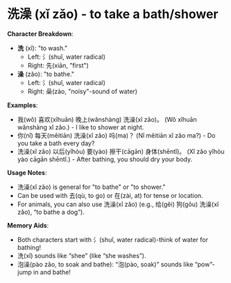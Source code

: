 # **洗澡 (xǐ zǎo) - to take a bath/shower**

**Character Breakdown**:  
- **洗** (xǐ): "to wash."
  - Left: 氵(shuǐ, water radical)
  - Right: 先(xiān, "first")  
- **澡** (zǎo): "to bathe."
  - Left: 氵(shuǐ, water radical)
  - Right: 喿(zào, "noisy"-sound of water)

**Examples**:  
- 我(wǒ) 喜欢(xǐhuān) 晚上(wǎnshàng) 洗澡(xǐ zǎo)。 (Wǒ xǐhuān wǎnshàng xǐ zǎo.) - I like to shower at night.  
- 你(nǐ) 每天(měitiān) 洗澡(xǐ zǎo) 吗(ma)？ (Nǐ měitiān xǐ zǎo ma?) - Do you take a bath every day?  
- 洗澡(xǐ zǎo) 以后(yǐhòu) 要(yào) 擦干(cāgān) 身体(shēntǐ)。 (Xǐ zǎo yǐhòu yào cāgān shēntǐ.) - After bathing, you should dry your body.

**Usage Notes**:  
- 洗澡(xǐ zǎo) is general for "to bathe" or "to shower."  
- Can be used with 去(qù, to go) or 在(zài, at) for tense or location.  
- For animals, you can also use 洗澡(xǐ zǎo) (e.g., 给(gěi) 狗(gǒu) 洗澡(xǐ zǎo), “to bathe a dog”).

**Memory Aids**:  
- Both characters start with 氵(shuǐ, water radical)-think of water for bathing!  
- 洗(xǐ) sounds like “shee” (like “she washes”).  
- 泡澡(pào zǎo, to soak and bathe): “泡(pào, soak)” sounds like “pow”-jump in and bathe!